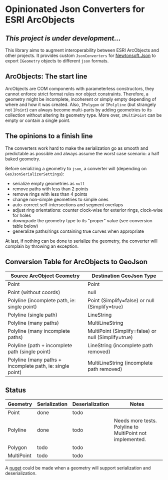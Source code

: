 # Opinionated Json Converters for ESRI ArcObjects

## *This project is under development...*

This library aims to augment interoperability between ESRI
ArcObjects and other projects. It provides custom `JsonConverters`
for [Newtonsoft.Json](https://www.nuget.org/packages/Newtonsoft.Json/)
to export `IGeometry` objects to different `json` formats.

## ArcObjects: The start line

ArcObjects are COM components with parameterless constructors, they cannot
enforce strict format rules nor object constraints. Therefore, a geometry might be
incomplete, incoherent or simply empty depending of where and how it was created.
Also, `IPolygon` or `IPolyline` (but strangely not `IPoint`) can always
become multi-parts by adding geometries to its collection without altering
its geometry type. More over, `IMultiPoint` can be empty or contain a single point.

## The opinions to a finish line

The converters work hard to make the serialization go as smooth and predictable
as possible and always assume the worst case scenario: a half baked geometry.

Before serializing a geometry to `json`, a converter will (depending on
`GeoJsonSerializerSettings`):
- serialize empty geometries as `null`
- remove paths with less than 2 points
- remove rings with less than 4 points
- change non-simple geometries to simple ones
- auto-correct self-intersections and segment overlaps
- adjust ring orientations: counter clock-wise for exterior rings,
  clock-wise for holes
- downgrade the geometry type to its "proper" value (see conversion table below)
- generalize paths/rings containing true curves when appropriate

At last, if nothing can be done to serialize the geometry, the converter will
complain by throwing an exception.

## Conversion Table for ArcObjects to GeoJson

| Source ArcObject Geometry | Destination GeoJson Type
----------------------------|-------------------------
Point                       | Point
Point (without coords) | null
Polyline (incomplete path, ie: single point) | Point (Simplify=false) or null (Simplify=true)
Polyline (single path) | LineString
Polyline (many paths) | MultiLineString
Polyline (many incomplete paths) | MultiPoint (Simplify=false) or null (Simplify=true)
Polyline (path + incomplete path (single point) | LineString (incomplete path removed)
Polyline (many paths + incomplete path, ie: single point) | MultiLineString (incomplete path removed)

## Status

|Geometry  |Serialization|Deserialization|Notes|
-----------|------|------|---
Point      | done | todo |
Polyline   | done | todo | Needs more tests. Polyline to MultiPoint not implemented.
Polygon    | todo | todo |
MultiPoint | todo | todo |

A [nuget](https://nuget.org/) could be made when a geometry will support
serialization and deserialization.